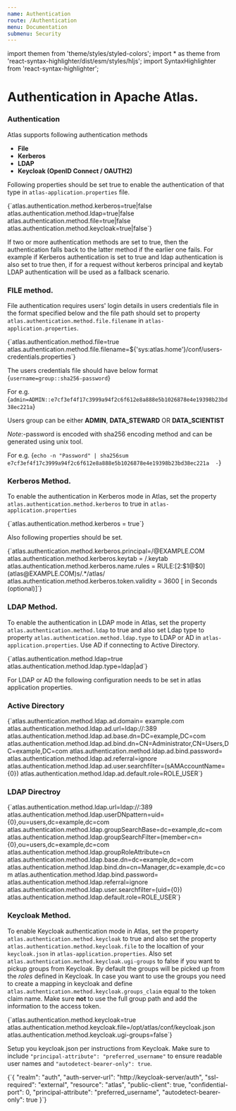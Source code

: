 ```yaml
---
name: Authentication
route: /Authentication
menu: Documentation
submenu: Security
---
```



import  themen  from 'theme/styles/styled-colors';
import  * as theme  from 'react-syntax-highlighter/dist/esm/styles/hljs';
import SyntaxHighlighter from 'react-syntax-highlighter';

# Authentication in Apache Atlas.

### Authentication

Atlas supports following authentication methods

   * **File**
   * **Kerberos**
   * **LDAP**
   * **Keycloak (OpenID Connect / OAUTH2)**


Following properties should be set true to enable the authentication of that type in `atlas-application.properties` file.


<SyntaxHighlighter wrapLines={true} language="shell" style={theme.dark}>
{`atlas.authentication.method.kerberos=true|false
atlas.authentication.method.ldap=true|false
atlas.authentication.method.file=true|false
atlas.authentication.method.keycloak=true|false`}
 </SyntaxHighlighter>

If two or more authentication methods are set to true, then the authentication falls back to the latter method if the earlier one fails.
For example if Kerberos authentication is set to true and ldap authentication is also set to true then, if for a request without kerberos principal and keytab LDAP authentication will be used as a fallback scenario.

### FILE method.

File authentication requires users' login details in users credentials file in the format specified below and
the file path should set to property `atlas.authentication.method.file.filename` in `atlas-application.properties`.

<SyntaxHighlighter wrapLines={true} language="shell" style={theme.dark}>
{`atlas.authentication.method.file=true
atlas.authentication.method.file.filename=${'sys:atlas.home'}/conf/users-credentials.properties`}
 </SyntaxHighlighter>

The users credentials file should have below format
<SyntaxHighlighter wrapLines={true} language="shell" style={theme.dark}>
{`username=group::sha256-password`}
 </SyntaxHighlighter>

 For e.g.
<SyntaxHighlighter wrapLines={true} language="shell" style={theme.dark}>
{`admin=ADMIN::e7cf3ef4f17c3999a94f2c6f612e8a888e5b1026878e4e19398b23bd38ec221a`}
</SyntaxHighlighter>

Users group can be either **ADMIN**, **DATA_STEWARD** OR **DATA_SCIENTIST**

*Note*:-password is encoded with sha256 encoding method and can be generated using unix tool.

For e.g.
<SyntaxHighlighter wrapLines={true} language="shell" style={theme.dark}>
{`echo -n "Password" | sha256sum
e7cf3ef4f17c3999a94f2c6f612e8a888e5b1026878e4e19398b23bd38ec221a  -`}
</SyntaxHighlighter>


### Kerberos Method.

To enable the authentication in Kerberos mode in Atlas, set the property `atlas.authentication.method.kerberos` to true in `atlas-application.properties`

<SyntaxHighlighter wrapLines={true} language="shell" style={theme.dark}>
{`atlas.authentication.method.kerberos = true`}
 </SyntaxHighlighter>

Also following properties should be set.

<SyntaxHighlighter wrapLines={true} language="shell" style={theme.dark}>
{`atlas.authentication.method.kerberos.principal=<principal>/<fqdn>@EXAMPLE.COM
atlas.authentication.method.kerberos.keytab = /<key tab filepath>.keytab
atlas.authentication.method.kerberos.name.rules = RULE:[2:$1@$0](atlas@EXAMPLE.COM)s/.*/atlas/
atlas.authentication.method.kerberos.token.validity = 3600 [ in Seconds (optional)]`}
</SyntaxHighlighter>


### LDAP Method.

To enable the authentication in LDAP mode in Atlas, set the property `atlas.authentication.method.ldap` to true and also set Ldap type to property `atlas.authentication.method.ldap.type` to LDAP or AD in `atlas-application.properties`.
Use AD if connecting to Active Directory.

<SyntaxHighlighter wrapLines={true} language="shell" style={theme.dark}>
{`atlas.authentication.method.ldap=true
atlas.authentication.method.ldap.type=ldap|ad`}
 </SyntaxHighlighter>


For LDAP or AD the following configuration needs to be set in atlas application properties.


### Active Directory

<SyntaxHighlighter wrapLines={true} language="shell" style={theme.dark}>
{`atlas.authentication.method.ldap.ad.domain= example.com
atlas.authentication.method.ldap.ad.url=ldap://<AD server ip>:389
atlas.authentication.method.ldap.ad.base.dn=DC=example,DC=com
atlas.authentication.method.ldap.ad.bind.dn=CN=Administrator,CN=Users,DC=example,DC=com
atlas.authentication.method.ldap.ad.bind.password=<password>
atlas.authentication.method.ldap.ad.referral=ignore
atlas.authentication.method.ldap.ad.user.searchfilter=(sAMAccountName={0})
atlas.authentication.method.ldap.ad.default.role=ROLE_USER`}
 </SyntaxHighlighter>

### LDAP Directroy

<SyntaxHighlighter wrapLines={true} language="shell" style={theme.dark}>
{`atlas.authentication.method.ldap.url=ldap://<Ldap server ip>:389
atlas.authentication.method.ldap.userDNpattern=uid={0},ou=users,dc=example,dc=com
atlas.authentication.method.ldap.groupSearchBase=dc=example,dc=com
atlas.authentication.method.ldap.groupSearchFilter=(member=cn={0},ou=users,dc=example,dc=com
atlas.authentication.method.ldap.groupRoleAttribute=cn
atlas.authentication.method.ldap.base.dn=dc=example,dc=com
atlas.authentication.method.ldap.bind.dn=cn=Manager,dc=example,dc=com
atlas.authentication.method.ldap.bind.password=<password>
atlas.authentication.method.ldap.referral=ignore
atlas.authentication.method.ldap.user.searchfilter=(uid={0})
atlas.authentication.method.ldap.default.role=ROLE_USER`}
 </SyntaxHighlighter>

### Keycloak Method.

To enable Keycloak authentication mode in Atlas, set the property `atlas.authentication.method.keycloak` to true and also set the property `atlas.authentication.method.keycloak.file` to the localtion of your `keycloak.json` in `atlas-application.properties`.
Also set `atlas.authentication.method.keycloak.ugi-groups` to false if you want to pickup groups from Keycloak. By default the groups will be picked up from the *roles* defined in Keycloak. In case you want to use the groups
you need to create a mapping in keycloak and define `atlas.authentication.method.keycloak.groups_claim` equal to the token claim name. Make sure **not** to use the full group path and add the information to the access token.

<SyntaxHighlighter wrapLines={true} language="shell" style={theme.dark}>
{`atlas.authentication.method.keycloak=true
atlas.authentication.method.keycloak.file=/opt/atlas/conf/keycloak.json
atlas.authentication.method.keycloak.ugi-groups=false`}
 </SyntaxHighlighter>

Setup you keycloak.json per instructions from Keycloak. Make sure to include `"principal-attribute": "preferred_username"` to ensure readable user names and `"autodetect-bearer-only": true`.

<SyntaxHighlighter wrapLines={true} language="shell" style={theme.dark}>
{`{
  "realm": "auth",
  "auth-server-url": "http://keycloak-server/auth",
  "ssl-required": "external",
  "resource": "atlas",
  "public-client": true,
  "confidential-port": 0,
  "principal-attribute": "preferred_username",
  "autodetect-bearer-only": true
}`}
 </SyntaxHighlighter>
